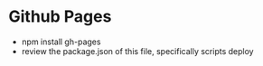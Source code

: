 # Github Pages

* npm install gh-pages
* review the package.json of this file, specifically scripts deploy
